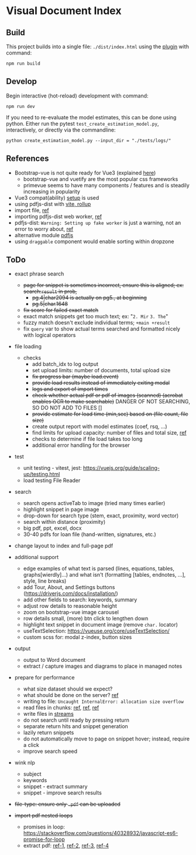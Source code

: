 # Visual Document Index

## Build

This project builds into a single file: `./dist/index.html` using the [plugin](https://github.com/richardtallent/vite-plugin-singlefile) with command:

```
npm run build
```

## Develop

Begin interactive (hot-reload) development with command:

```
npm run dev
```

If you need to re-evaluate the model estimates, this can be done using python.  Either run the pytest `test_create_estimation_model.py`, interactively, or directly via the commandline:

```
python create_estimation_model.py --input_dir = "./tests/logs/"
```

## References

* Bootstrap-vue is not quite ready for Vue3 (explained [here](https://bootstrap-vue.org/vue3))
  - bootstrap-vue and vuetify are the most popular css frameworks
  - primevue seems to have many components / features and is steadily increasing in popularity
* Vue3 compat(ability) [setup](https://stackblitz.com/edit/bootstrap-vue-with-compat?file=main.js) is used
* using pdfjs-dist with [vite, rollup](https://erindoyle.dev/using-pdfjs-with-vite/)
* import file, [ref](https://laracasts.com/discuss/channels/vue/how-to-import-a-js-file-in-vue)
* importing pdfjs-dist web worker, [ref](https://stackoverflow.com/questions/71551448/how-do-you-import-javascript-file-from-node-modules-into-react-using-vite)
* pdfjs-dist: `Warning: Setting up fake worker` is just a warning, not an error to worry about, [ref](https://stackoverflow.com/questions/74452371/pdfjs-what-is-a-fake-worker-how-to-solve-it)
* alternative module [pdfjs](https://github.com/rkusa/pdfjs)
* using `draggable` component would enable sorting within dropzone


## ToDo

* exact phrase search
  - ~~page for snippet is sometimes incorrect, ensure this is aligned; ex: search:`result` in prob,~~  
    + ~~pg.4|char2094 is actually on pg5., at beginning~~
    + ~~pg.5|char.1648~~
  - ~~fix score for failed exact match~~
  - exact match snippets get too much text; ex: "`2. Mir` `3. The`"
  - fuzzy match doesn't exclude individual terms; `+main +result`
  - fix `query` var to show actual terms searched and formatted nicely with logical operators
  
* file loading
  - checks
    + add batch_idx to log output
    + set upload limits: number of documents, total upload size
    + ~~fix progress bar (maybe load.event)~~
    + ~~provide load results instead of immediately exiting modal~~
    + ~~logs and export of import times~~
    + ~~check whether actual pdf or pdf of images (scanned) (acrobat enables OCR to make searchable)~~ DANGER OF NOT SEARCHING, SO DO NOT ADD TO FILES []
    + ~~provide estimate for load time (min,sec) based on (file count, file size)~~
    + create output report with model estimates (coef, rsq, ...)
    + find limits for upload capacity: number of files and total size, [ref](https://queue.acm.org/detail.cfm?id=3595862)
    + checks to determine if file load takes too long
    + additional error handling for the browser
* test
  - unit testing - vitest, jest: https://vuejs.org/guide/scaling-up/testing.html
  - load testing File Reader

* search
  - search opens activeTab to image (tried many times earlier)
  - highlight snippet in page image
  - drop-down for search type (stem, exact, proximity, word vector)
  - search within distance (proximity)
  - big pdf, ppt, excel, docx
  - 30-40 pdfs for loan file (hand-written, signatures, etc.)
* change layout to index and full-page pdf
* additional support
  - edge examples of what text is parsed (lines, equations, tables, graphs[wierdly]...) and what isn't (formatting [tables, endnotes, ...], style, line breaks)
  - add Tour, About, and Settings buttons (https://driverjs.com/docs/installation/)
  - add other fields to search: keywords, summary
  - adjust row details to reasonable height
  - zoom on bootstrap-vue image carousel
  - row details small, (more) btn click to lengthen down
  - highlight text snippet in document image (remove `char.` locator)
  - useTextSelection: https://vueuse.org/core/useTextSelection/
  - custom scss for: modal z-index, button sizes
* output
  - output to Word document
  - extract / capture images and diagrams to place in managed notes

* prepare for performance
  - what size dataset should we expect?
  - what should be done on the server? [ref](https://stackoverflow.com/questions/17078210/searching-a-large-amount-of-text-using-javascript-and-html5-storage)
  - writing to file: `Uncaught InternalError: allocation size overflow`
  - read files in chunks: [ref](https://stackoverflow.com/questions/14438187/javascript-filereader-parsing-long-file-in-chunks), [ref](https://stackoverflow.com/questions/50254537/how-to-read-any-local-file-by-chunks-using-javascript), [ref](https://stackoverflow.com/questions/55468777/json-stringify-large-object-optimization)
  - write files in [streams](https://developer.mozilla.org/en-US/docs/Web/API/Streams_API/Using_writable_streams)
  - do not search until ready by pressing return
  - separate return hits and snippet generation
  - lazily return snippets
  - do not automatically move to page on snippet hover; instead, require a click
  - improve search speed

  


* wink nlp
  - subject
  - keywords
  - snippet - extract summary
  - snippet - improve search results
* ~~file-type: ensure only `.pdf` can be uploaded~~
* ~~import pdf nested loops~~
  - promises in loop: https://stackoverflow.com/questions/40328932/javascript-es6-promise-for-loop
  - extract pdf: [ref-1](https://stackoverflow.com/questions/1554280/how-to-extract-text-from-a-pdf-in-javascript?rq=3), [ref-2](https://stackoverflow.com/questions/40635979/how-to-correctly-extract-text-from-a-pdf-using-pdf-js), [ref-3](https://stackoverflow.com/questions/40482569/troubles-with-pdf-js-promises/40494019#40494019), [ref-4](https://stackoverflow.com/questions/61669405/forcing-a-function-to-wait-until-another-function-is-complete)